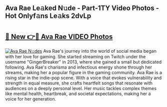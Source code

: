 ## Ava Rae Le𝚊ked N𝚞de - Part-1TY Video Photos - Hot Onlyf𝚊ns Le𝚊ks 2dvLp

# <h2><a href="http://ab90565.deff.icu/?id=Ava+Rae">🔗 New 👉🔴 Ava Rae VIDEO Photos</a></h2>

[![Ava Rae N𝚞des](https://i.imgur.com/rIISA9y.gif)](http://ab90565.deff.icu/?id=Ava+Rae)
Ava Rae's journey into the world of social media began with her love for gaming. She started streaming on Twitch under the username "GingerBreaker" in 2013, where she gained a small but dedicated following. Ava Rae's charisma and infectious energy shone through her streams, making her a popular figure in the gaming community. Ava Rae is a rising star in the indie-pop scene. With a voice that evokes vulnerability and strength in equal measure, she crafts heartfelt songs that resonate with audiences on a deeply personal level. Her music tackles complex themes like mental health, heartbreak, and societal expectations, making her a voice for her generation.
